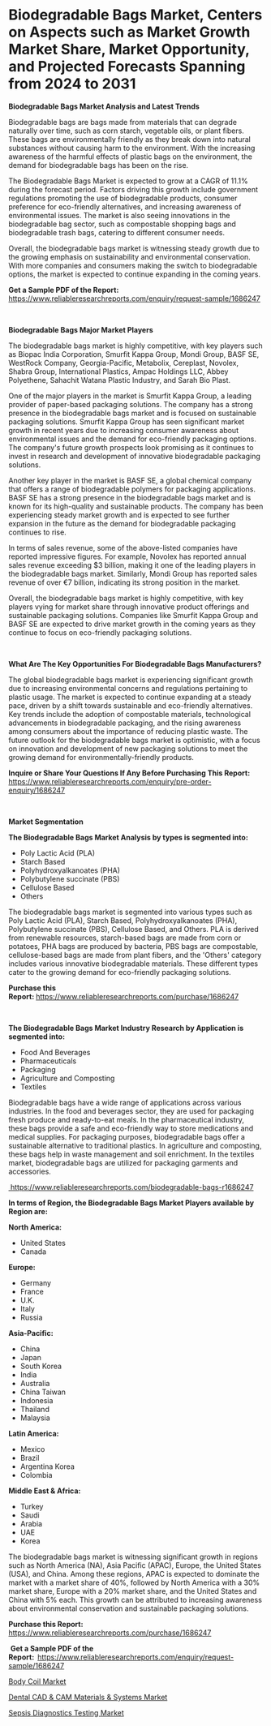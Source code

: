 <p><h1>Biodegradable Bags Market, Centers on Aspects such as Market Growth Market Share, Market Opportunity, and Projected Forecasts Spanning from 2024 to 2031</h1></p><p><strong>Biodegradable Bags Market Analysis and Latest Trends</strong></p>
<p><p>Biodegradable bags are bags made from materials that can degrade naturally over time, such as corn starch, vegetable oils, or plant fibers. These bags are environmentally friendly as they break down into natural substances without causing harm to the environment. With the increasing awareness of the harmful effects of plastic bags on the environment, the demand for biodegradable bags has been on the rise.</p><p>The Biodegradable Bags Market is expected to grow at a CAGR of 11.1% during the forecast period. Factors driving this growth include government regulations promoting the use of biodegradable products, consumer preference for eco-friendly alternatives, and increasing awareness of environmental issues. The market is also seeing innovations in the biodegradable bag sector, such as compostable shopping bags and biodegradable trash bags, catering to different consumer needs.</p><p>Overall, the biodegradable bags market is witnessing steady growth due to the growing emphasis on sustainability and environmental conservation. With more companies and consumers making the switch to biodegradable options, the market is expected to continue expanding in the coming years.</p></p>
<p><strong>Get a Sample PDF of the Report:&nbsp;</strong> <a href="https://www.reliableresearchreports.com/enquiry/request-sample/1686247">https://www.reliableresearchreports.com/enquiry/request-sample/1686247</a></p>
<p>&nbsp;</p>
<p><strong>Biodegradable Bags Major Market Players</strong></p>
<p><p>The biodegradable bags market is highly competitive, with key players such as Biopac India Corporation, Smurfit Kappa Group, Mondi Group, BASF SE, WestRock Company, Georgia-Pacific, Metabolix, Cereplast, Novolex, Shabra Group, International Plastics, Ampac Holdings LLC, Abbey Polyethene, Sahachit Watana Plastic Industry, and Sarah Bio Plast.</p><p>One of the major players in the market is Smurfit Kappa Group, a leading provider of paper-based packaging solutions. The company has a strong presence in the biodegradable bags market and is focused on sustainable packaging solutions. Smurfit Kappa Group has seen significant market growth in recent years due to increasing consumer awareness about environmental issues and the demand for eco-friendly packaging options. The company's future growth prospects look promising as it continues to invest in research and development of innovative biodegradable packaging solutions.</p><p>Another key player in the market is BASF SE, a global chemical company that offers a range of biodegradable polymers for packaging applications. BASF SE has a strong presence in the biodegradable bags market and is known for its high-quality and sustainable products. The company has been experiencing steady market growth and is expected to see further expansion in the future as the demand for biodegradable packaging continues to rise.</p><p>In terms of sales revenue, some of the above-listed companies have reported impressive figures. For example, Novolex has reported annual sales revenue exceeding $3 billion, making it one of the leading players in the biodegradable bags market. Similarly, Mondi Group has reported sales revenue of over €7 billion, indicating its strong position in the market.</p><p>Overall, the biodegradable bags market is highly competitive, with key players vying for market share through innovative product offerings and sustainable packaging solutions. Companies like Smurfit Kappa Group and BASF SE are expected to drive market growth in the coming years as they continue to focus on eco-friendly packaging solutions.</p></p>
<p>&nbsp;</p>
<p><strong>What Are The Key Opportunities For Biodegradable Bags Manufacturers?</strong></p>
<p><p>The global biodegradable bags market is experiencing significant growth due to increasing environmental concerns and regulations pertaining to plastic usage. The market is expected to continue expanding at a steady pace, driven by a shift towards sustainable and eco-friendly alternatives. Key trends include the adoption of compostable materials, technological advancements in biodegradable packaging, and the rising awareness among consumers about the importance of reducing plastic waste. The future outlook for the biodegradable bags market is optimistic, with a focus on innovation and development of new packaging solutions to meet the growing demand for environmentally-friendly products.</p></p>
<p><strong>Inquire or Share Your Questions If Any Before Purchasing This Report:</strong> <a href="https://www.reliableresearchreports.com/enquiry/pre-order-enquiry/1686247">https://www.reliableresearchreports.com/enquiry/pre-order-enquiry/1686247</a></p>
<p>&nbsp;</p>
<p><strong>Market Segmentation</strong></p>
<p><strong>The Biodegradable Bags Market Analysis by types is segmented into:</strong></p>
<p><ul><li>Poly Lactic Acid (PLA)</li><li>Starch Based</li><li>Polyhydroxyalkanoates (PHA)</li><li>Polybutylene succinate (PBS)</li><li>Cellulose Based</li><li>Others</li></ul></p>
<p><p>The biodegradable bags market is segmented into various types such as Poly Lactic Acid (PLA), Starch Based, Polyhydroxyalkanoates (PHA), Polybutylene succinate (PBS), Cellulose Based, and Others. PLA is derived from renewable resources, starch-based bags are made from corn or potatoes, PHA bags are produced by bacteria, PBS bags are compostable, cellulose-based bags are made from plant fibers, and the 'Others' category includes various innovative biodegradable materials. These different types cater to the growing demand for eco-friendly packaging solutions.</p></p>
<p><strong>Purchase this Report:&nbsp;</strong><a href="https://www.reliableresearchreports.com/purchase/1686247">https://www.reliableresearchreports.com/purchase/1686247</a></p>
<p>&nbsp;</p>
<p><strong>The Biodegradable Bags Market Industry Research by Application is segmented into:</strong></p>
<p><ul><li>Food And Beverages</li><li>Pharmaceuticals</li><li>Packaging</li><li>Agriculture and Composting</li><li>Textiles</li></ul></p>
<p><p>Biodegradable bags have a wide range of applications across various industries. In the food and beverages sector, they are used for packaging fresh produce and ready-to-eat meals. In the pharmaceutical industry, these bags provide a safe and eco-friendly way to store medications and medical supplies. For packaging purposes, biodegradable bags offer a sustainable alternative to traditional plastics. In agriculture and composting, these bags help in waste management and soil enrichment. In the textiles market, biodegradable bags are utilized for packaging garments and accessories.</p></p>
<p><a href="https://www.reliableresearchreports.com/biodegradable-bags-r1686247">&nbsp;https://www.reliableresearchreports.com/biodegradable-bags-r1686247</a></p>
<p><strong>In terms of Region, the Biodegradable Bags Market Players available by Region are:</strong></p>
<p>
    <p> <strong> North America: </strong>
        <ul>
            <li>United States</li>
            <li>Canada</li>
        </ul>
        </p> 
    <p> <strong> Europe: </strong>
        <ul>
            <li>Germany</li>
            <li>France</li>
            <li>U.K.</li>
            <li>Italy</li>
            <li>Russia</li>
        </ul>
        </p> 
    <p> <strong> Asia-Pacific: </strong>
        <ul>
            <li>China</li>
            <li>Japan</li>
            <li>South Korea</li>
            <li>India</li>
            <li>Australia</li>
            <li>China Taiwan</li>
            <li>Indonesia</li>
            <li>Thailand</li>
            <li>Malaysia</li>
        </ul>
        </p> 
    <p> <strong> Latin America: </strong>
        <ul>
            <li>Mexico</li>
            <li>Brazil</li>
            <li>Argentina Korea</li>
            <li>Colombia</li>
        </ul>
        </p> 
    <p> <strong> Middle East & Africa: </strong>
        <ul>
            <li>Turkey</li>
            <li>Saudi</li>
            <li>Arabia</li>
            <li>UAE</li>
            <li>Korea</li>
        </ul>
    </p>
    </p>
<p><p>The biodegradable bags market is witnessing significant growth in regions such as North America (NA), Asia Pacific (APAC), Europe, the United States (USA), and China. Among these regions, APAC is expected to dominate the market with a market share of 40%, followed by North America with a 30% market share, Europe with a 20% market share, and the United States and China with 5% each. This growth can be attributed to increasing awareness about environmental conservation and sustainable packaging solutions.</p></p>
<p><strong>Purchase this Report: </strong><a href="https://www.reliableresearchreports.com/purchase/1686247">https://www.reliableresearchreports.com/purchase/1686247</a></p>
<p>&nbsp;<strong>Get a Sample PDF of the Report:&nbsp;&nbsp;</strong><a href="https://www.reliableresearchreports.com/enquiry/request-sample/1686247">https://www.reliableresearchreports.com/enquiry/request-sample/1686247</a></p>
<p><strong></strong></p>
<p><p><a href="https://view.publitas.com/reportprime-1/body-coil-market-growth-outlook-from-2024-to-2031-and-it-is-projecting-at-12-3-cagr-with-markets-trends-analysis-by-application-regional-outlook-and-revenue/">Body Coil Market</a></p><p><a href="https://github.com/AKSHATREPORTPRIME/Market-Research-Report-List-5/blob/main/dental-cad-cam-materials-systems-market.md">Dental CAD & CAM Materials & Systems Market</a></p><p><a href="https://github.com/indrystar/Market-Research-Report-List-4/blob/main/sepsis-diagnostics-testing-market.md">Sepsis Diagnostics Testing Market</a></p></p>
